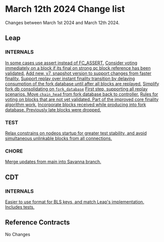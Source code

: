 # March 12th 2024 Change list
Changes between March 1st 2024 and March 12th 2024.

## Leap

### INTERNALS
[In some cases use assert instead of FC_ASSERT.](https://github.com/antelopeIO/leap/pull/2301)
[Consider voting immediately on a block if its final on strong qc block reference has been validated.](https://github.com/antelopeIO/leap/pull/2290)
[Add new, v7, snapshot version to support changes from faster finality.](https://github.com/antelopeIO/leap/pull/2297)
[Support replay over instant finality transition by delaying consumption of the fork database until after all blocks are replayed.](https://github.com/antelopeIO/leap/pull/2287)
[Simplify fork db consolidating on `fork_database`](https://github.com/antelopeIO/leap/pull/2284)
[First step, supporting all replay scenarios. Move `chain_head` from fork database back to controller.](https://github.com/antelopeIO/leap/pull/2278)
[Rules for voting on blocks that are not yet validated. Part of the improved core finality algorithm work.](https://github.com/antelopeIO/leap/pull/2275)
[Incorporate blocks received while producing into fork database. Previously late blocks were dropped.](https://github.com/antelopeIO/leap/pull/2274)
### TEST
[Relax constrains on nodeos startup for greater test stability, and avoid simultaneous unlinkable blocks from all connections.](https://github.com/antelopeIO/leap/pull/2292)
### CHORE
[Merge updates from main into Savanna branch.](https://github.com/antelopeIO/leap/pull/2280)

## CDT
### INTERNALS
[Easier to use format for BLS keys, and match Leap's implementation. Includes tests.](https://github.com/antelopeIO/cdt/pull/272)

## Reference Contracts
No Changes

